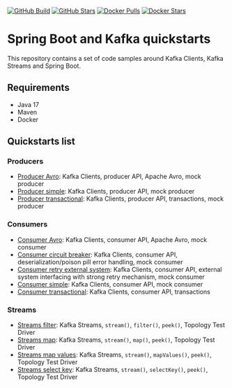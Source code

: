 [![GitHub Build](https://img.shields.io/github/workflow/status/loicgreffier/spring-boot-kafka-quickstarts/continuous-integration/main?logo=github&style=for-the-badge)](https://github.com/loicgreffier/spring-boot-kafka-quickstarts/actions/workflows/continuous_integration.yml)
[![GitHub Stars](https://img.shields.io/github/stars/loicgreffier/spring-boot-kafka-quickstarts?logo=github&style=for-the-badge)](https://github.com/loicgreffier/spring-boot-kafka-quickstarts)
[![Docker Pulls](https://img.shields.io/docker/pulls/loicgreffier/spring-boot-kafka-quickstarts?label=Pulls&logo=docker&style=for-the-badge)](https://hub.docker.com/r/loicgreffier/spring-boot-kafka-quickstarts/tags)
[![Docker Stars](https://img.shields.io/docker/stars/loicgreffier/spring-boot-kafka-quickstarts?label=Stars&logo=docker&style=for-the-badge)](https://hub.docker.com/r/loicgreffier/spring-boot-kafka-quickstarts)

# Spring Boot and Kafka quickstarts

This repository contains a set of code samples around Kafka Clients, Kafka Streams and Spring Boot. 

## Requirements

- Java 17
- Maven
- Docker 

## Quickstarts list

### Producers

- [Producer Avro](/kafka-producer-quickstarts/kafka-producer-avro): Kafka Clients, producer API, Apache Avro, mock producer
- [Producer simple](/kafka-producer-quickstarts/kafka-producer-simple): Kafka Clients, producer API, mock producer
- [Producer transactional](/kafka-producer-quickstarts/kafka-producer-transactional): Kafka Clients, producer API, transactions, mock producer

### Consumers

- [Consumer Avro](/kafka-consumer-quickstarts/kafka-consumer-avro): Kafka Clients, consumer API, Apache Avro, mock consumer
- [Consumer circuit breaker](/kafka-consumer-quickstarts/kafka-consumer-circuit-breaker): Kafka Clients, consumer API, deserialization/poison pill error handling, mock consumer
- [Consumer retry external system](/kafka-consumer-quickstarts/kafka-consumer-retry-external-system): Kafka Clients, consumer API, external system interfacing with strong retry mechanism, mock consumer
- [Consumer simple](/kafka-consumer-quickstarts/kafka-consumer-simple): Kafka Clients, consumer API, mock consumer
- [Consumer transactional](/kafka-consumer-quickstarts/kafka-consumer-transactional): Kafka Clients, consumer API, transactions

### Streams

- [Streams filter](/kafka-streams-quickstarts/kafka-streams-filter): Kafka Streams, `stream()`, `filter()`, `peek()`, Topology Test Driver
- [Streams map](/kafka-streams-quickstarts/kafka-streams-map): Kafka Streams, `stream()`, `map()`, `peek()`, Topology Test Driver
- [Streams map values](/kafka-streams-quickstarts/kafka-streams-map-values): Kafka Streams, `stream()`, `mapValues()`, `peek()`, Topology Test Driver
- [Streams select key](/kafka-streams-quickstarts/kafka-streams-select-key): Kafka Streams, `stream()`, `selectKey()`, `peek()`, Topology Test Driver
